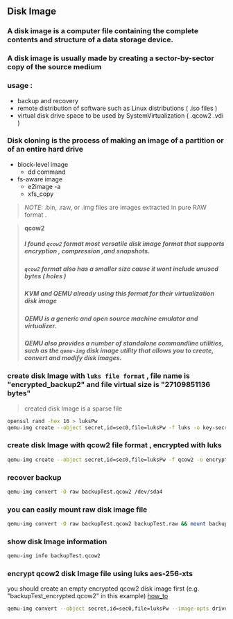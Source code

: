 ## Disk Image
### A disk image is a computer file containing the complete contents and structure of a data storage device.
### A disk image is usually made by creating a sector-by-sector copy of the source medium 
### usage : 
 - backup and recovery
 - remote distribution of software such as Linux distributions ( .iso files )
 - virtual disk drive space to be used by SystemVirtualization ( .qcow2 .vdi )
### Disk cloning is the process of making an image of a partition or of an entire hard drive

- block-level image
	- dd command
- fs-aware image
	- e2image -a 
	- xfs_copy
>*NOTE*: .bin, .raw, or .img files are images extracted in pure RAW format .

>**qcow2**
>##### I found `qcow2` format most versatile disk image format that supports encryption , compression ,and snapshots.
>##### `qcow2` format also has a smaller size cause it wont include unused bytes ( holes )
>##### KVM and QEMU already using this format for their virtualization disk image
>##### QEMU is a generic and open source machine emulator and virtualizer.
>##### QEMU also provides a number of standalone commandline utilities, such as the `qemu-img` disk image utility that allows you to create, convert and modify disk images.   

### create disk Image with `luks file format` , file name is "encrypted_backup2" and file virtual size is "27109851136 bytes"
> created disk Image is a sparse file
```sh
openssl rand -hex 16 > luksPw
qemu-img create --object secret,id=sec0,file=luksPw -f luks -o key-secret=sec0 encrypted_backup2 27109851136
```
<div id="create-encrypted-qcow2" />

### create disk Image with qcow2 file format , encrypted with luks
```sh
qemu-img create --object secret,id=sec0,file=luksPw -f qcow2 -o encrypt.format=luks,encrypt.key-secret=sec0 backupTest_encrypted.qcow2 2710985113
```
### recover backup 
```sh
qemu-img convert -O raw backupTest.qcow2 /dev/sda4
```
### you can easily mount raw disk image file
```sh
qemu-img convert -O raw backupTest.qcow2 backupTest.raw && mount backupTest.raw backupMountPoint/
```
### show disk Image information
```sh
qemu-img info backupTest.qcow2
```
### encrypt qcow2 disk Image file using luks aes-256-xts   
you should create an empty encrypted qcow2 disk image first (e.g. "backupTest_encrypted.qcow2" in this example) [how_to](#create-encrypted-qcow2)
```sh
qemu-img convert --object secret,id=sec0,file=luksPw --image-opts driver=qcow2,file.filename=backupTest.qcow2 --target-image-opts driver=qcow2,encrypt.key-secret=sec0,file.filename=backupTest_encrypted.qcow2 -n -p
```
